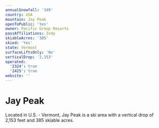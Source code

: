 ```yaml
---
annualSnowfall: '349'
country: USA
mountain: Jay Peak
openToPublic: 'Yes'
owner: Pacific Group Resorts
passAffiliations: Indy
skiableAcres: '385'
skied: 'Yes'
state: Vermont
surfaceLiftsOnly: 'No'
verticalDrop: '2,153'
operated:
  '2324': true
  '2425': true
website: ''
---
```



# Jay Peak

Located in U.S. - Vermont, Jay Peak is a ski area with a vertical drop of 2,153 feet and 385 skiable acres.
